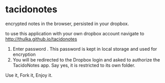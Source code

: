 tacidonotes
===========

encrypted notes in the browser, persisted in your dropbox.

to use this application with your own dropbox account navigate to http://thulka.github.io/tacidonotes


1. Enter password . This password is kept in local storage and used for encryption
2. You will be redirected to the Dropbox login and asked to authorize the TacidoNotes app. Say yes, it is restricted to its own folder.


Use it, Fork it, Enjoy it.
